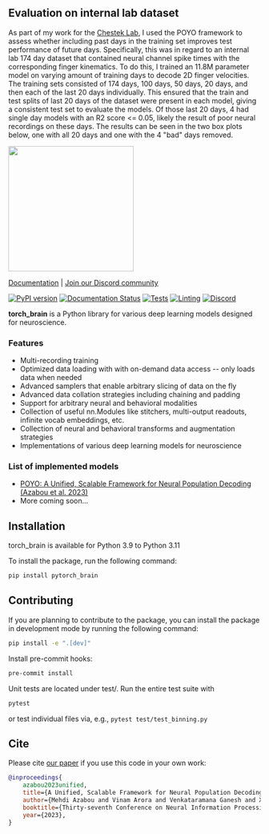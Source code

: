 ## Evaluation on internal lab dataset
As part of my work for the [Chestek Lab](https://chestekresearch.engin.umich.edu/), I used the POYO framework to assess whether including past days in the training set improves test performance of future days. Specifically, this was in regard to an internal lab 174 day dataset that contained neural channel spike times with the corresponding finger kinematics. To do this, I trained an 11.8M parameter model on varying amount of training days to decode 2D finger velocities. The training sets consisted of 174 days, 100 days, 50 days, 20 days, and then each of the last 20 days individually. This ensured that the train and test splits of last 20 days of the dataset were present in each model, giving a consistent test set to evaluate the models. Of those last 20 days, 4 had single day models with an R2 score <= 0.05, likely the result of poor neural recordings on these days. The results can be seen in the two box plots below, one with all 20 days and one with the 4 "bad" days removed. 



<p align="left">
    <img height="250" src="https://torch-brain.readthedocs.io/en/latest/_static/torch_brain_logo.png" />
</p>

[Documentation](https://torch-brain.readthedocs.io/en/latest/) | [Join our Discord community](https://discord.gg/kQNKA6B8ZC)

[![PyPI version](https://badge.fury.io/py/pytorch_brain.svg)](https://badge.fury.io/py/pytorch_brain)
[![Documentation Status](https://readthedocs.org/projects/torch-brain/badge/?version=latest)](https://torch-brain.readthedocs.io/en/latest/?badge=latest)
[![Tests](https://github.com/neuro-galaxy/torch_brain/actions/workflows/testing.yml/badge.svg)](https://github.com/neuro-galaxy/torch_brain/actions/workflows/testing.yml)
[![Linting](https://github.com/neuro-galaxy/torch_brain/actions/workflows/linting.yml/badge.svg)](https://github.com/neuro-galaxy/torch_brain/actions/workflows/linting.yml)
[![Discord](https://img.shields.io/discord/1338561153089146962?label=Discord&logo=discord)](https://discord.gg/kQNKA6B8ZC)

**torch_brain** is a Python library for various deep learning models designed for neuroscience.

### Features
+ Multi-recording training
+ Optimized data loading with with on-demand data access -- only loads data when needed
+ Advanced samplers that enable arbitrary slicing of data on the fly
+ Advanced data collation strategies including chaining and padding
+ Support for arbitrary neural and behavioral modalities
+ Collection of useful nn.Modules like stitchers, multi-output readouts, infinite vocab embeddings, etc.
+ Collection of neural and behavioral transforms and augmentation strategies
+ Implementations of various deep learning models for neuroscience

### List of implemented models

+ [POYO: A Unified, Scalable Framework for Neural Population Decoding (Azabou et al. 2023)](examples/poyo)
+ More coming soon...


## Installation
torch_brain is available for Python 3.9 to Python 3.11

To install the package, run the following command:
```bash
pip install pytorch_brain
```

## Contributing
If you are planning to contribute to the package, you can install the package in
development mode by running the following command:
```bash
pip install -e ".[dev]"
```

Install pre-commit hooks:
```bash
pre-commit install
```

Unit tests are located under test/. Run the entire test suite with
```bash
pytest
```
or test individual files via, e.g., `pytest test/test_binning.py`


## Cite

Please cite [our paper](https://papers.nips.cc/paper_files/paper/2023/hash/8ca113d122584f12a6727341aaf58887-Abstract-Conference.html) if you use this code in your own work:

```bibtex
@inproceedings{
    azabou2023unified,
    title={A Unified, Scalable Framework for Neural Population Decoding},
    author={Mehdi Azabou and Vinam Arora and Venkataramana Ganesh and Ximeng Mao and Santosh Nachimuthu and Michael Mendelson and Blake Richards and Matthew Perich and Guillaume Lajoie and Eva L. Dyer},
    booktitle={Thirty-seventh Conference on Neural Information Processing Systems},
    year={2023},
}
```
